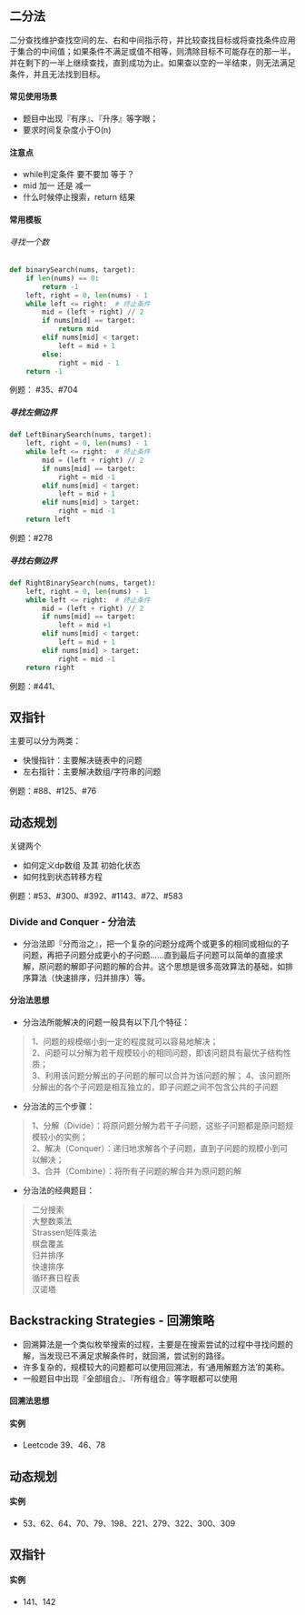 ## 二分法

二分查找维护查找空间的左、右和中间指示符，并比较查找目标或将查找条件应用于集合的中间值；如果条件不满足或值不相等，则清除目标不可能存在的那一半，并在剩下的一半上继续查找，直到成功为止。如果查以空的一半结束，则无法满足条件，并且无法找到目标。

#### 常见使用场景

- 题目中出现『有序』、『升序』等字眼；
- 要求时间复杂度小于O(n)

####  注意点

- while判定条件 要不要加 等于？
- mid 加一 还是 减一
- 什么时候停止搜索，return 结果

#### 常用模板

###### 寻找一个数

```python
def binarySearch(nums, target):
    if len(nums) == 0:
        return -1
    left, right = 0, len(nums) - 1
    while left <= right:  # 终止条件
        mid = (left + right) // 2
        if nums[mid] == target:
            return mid
        elif nums[mid] < target:
            left = mid + 1
        else:
            right = mid - 1
    return -1
```

例题： #35、#704

##### 寻找左侧边界

```python
def LeftBinarySearch(nums, target):
    left, right = 0, len(nums) - 1
    while left <= right:  # 终止条件
        mid = (left + right) // 2
        if nums[mid] == target:
            right = mid -1
        elif nums[mid] < target:
            left = mid + 1
        elif nums[mid] > target:
            right = mid -1
    return left
```

例题：#278

##### 寻找右侧边界

```python
def RightBinarySearch(nums, target):
    left, right = 0, len(nums) - 1
    while left <= right:  # 终止条件
        mid = (left + right) // 2
        if nums[mid] == target:
            left = mid +1
        elif nums[mid] < target:
            left = mid + 1
        elif nums[mid] > target:
            right = mid -1
    return right
```



例题：#441、

## 双指针

主要可以分为两类：

- 快慢指针：主要解决链表中的问题
- 左右指针：主要解决数组/字符串的问题

例题：#88、#125、#76





## 动态规划

关键两个

- 如何定义dp数组 及其 初始化状态
- 如何找到状态转移方程



例题：#53、#300、#392、#1143、#72、#583





























### Divide and Conquer - 分治法

- 分治法即『分而治之』，把一个复杂的问题分成两个或更多的相同或相似的子问题，再把子问题分成更小的子问题……直到最后子问题可以简单的直接求解，原问题的解即子问题的解的合并。这个思想是很多高效算法的基础，如排序算法（快速排序，归并排序）等。

#### 分治法思想
- 分治法所能解决的问题一般具有以下几个特征：
> 1、问题的规模缩小到一定的程度就可以容易地解决；  
2、问题可以分解为若干规模较小的相同问题，即该问题具有最优子结构性质；  
3、利用该问题分解出的子问题的解可以合并为该问题的解；
4、该问题所分解出的各个子问题是相互独立的，即子问题之间不包含公共的子问题

- 分治法的三个步骤：
> 1、分解（Divide）：将原问题分解为若干子问题，这些子问题都是原问题规模较小的实例；  
2、解决（Conquer）：递归地求解各个子问题，直到子问题的规模小到可以解决；  
3、合并（Combine）：将所有子问题的解合并为原问题的解

- 分治法的经典题目：
> 二分搜索  
大整数乘法  
Strassen矩阵乘法  
棋盘覆盖  
归并排序  
快速排序  
循环赛日程表  
汉诺塔  


## Backstracking Strategies - 回溯策略
- 回溯算法是一个类似枚举搜索的过程，主要是在搜索尝试的过程中寻找问题的解，当发现已不满足求解条件时，就回溯，尝试别的路径。
- 许多复杂的，规模较大的问题都可以使用回溯法，有‘通用解题方法’的美称。
- 一般题目中出现『全部组合』、『所有组合』等字眼都可以使用

#### 回溯法思想

#### 实例

- Leetcode 39、46、78

## 动态规划

#### 实例

- 53、62、64、70、79、198、221、279、322、300、309

## 双指针

#### 实例

- 141、142

